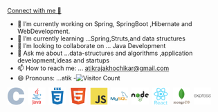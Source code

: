 
 [Connect with me 💬](https://atikvibs1326.github.io/Portfolio-Atikraja.github.io/)
- 🔭 I’m currently working on Spring, SpringBoot ,Hibernate and WebDevelopment. 
- 🌱 I’m currently learning ...Spring,Struts,and data structures
- 👯 I’m looking to collaborate on ... Java Development
- 💬 Ask me about ...data-structures and algorithms ,application development,ideas and startups
- 📫 How to reach me: ... atikrajakhochikar@gmail.com
- 😄 Pronouns: ...atik
-![Visitor Count](https://visitor-badge.laobi.icu/badge?page_id=atikvibs1326.oca-082-prep)

<div>
 
 
  <img src="https://raw.githubusercontent.com/devicons/devicon/master/icons/c/c-original.svg" alt="C" width="40" height="40">&nbsp;
  <img src="https://github.com/devicons/devicon/blob/master/icons/java/java-original-wordmark.svg" title="Java" alt="Java" width="40" height="40"/>&nbsp;
  <img src="https://github.com/devicons/devicon/blob/master/icons/css3/css3-plain-wordmark.svg"  title="CSS3" alt="CSS" width="40" height="40"/>&nbsp;
  <img src="https://github.com/devicons/devicon/blob/master/icons/html5/html5-original.svg" title="HTML5" alt="HTML" width="40" height="40"/>&nbsp;
  <img src="https://github.com/devicons/devicon/blob/master/icons/javascript/javascript-original.svg" title="JavaScript" alt="JavaScript" width="40" height="40"/>&nbsp;
  <img src="https://github.com/devicons/devicon/blob/master/icons/mysql/mysql-original-wordmark.svg" title="MySQL"  alt="MySQL" width="40" height="40"/>&nbsp;
  <img src="https://github.com/devicons/devicon/blob/master/icons/nodejs/nodejs-original-wordmark.svg" title="NodeJS" alt="NodeJS" width="40" height="40"/>&nbsp;
  <img src="https://github.com/devicons/devicon/blob/master/icons/react/react-original-wordmark.svg" title="React" alt="React" width="40" height="40"/>&nbsp;
  <img src="https://raw.githubusercontent.com/devicons/devicon/master/icons/mongodb/mongodb-original-wordmark.svg" alt="MongoDB" width="40" height="40">&nbsp;
  <img src="https://raw.githubusercontent.com/devicons/devicon/master/icons/express/express-original-wordmark.svg" alt="Express" width="40" height="40">


</div>
